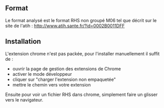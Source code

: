 ## Format

Le format analysé est le format RHS non groupé M06 tel que décrit sur le site de l'atih : http://www.atih.sante.fr/?id=0002B0011DFF

## Installation

L'extension chrome n'est pas packée, pour l'installer manuellement il suffit de :

* ouvrir la page de gestion des extensions de Chrome
* activer le mode développeur
* cliquer sur "charger l'extension non empaquetée"
* mettre le chemin vers votre extension

Ensuite pour voir un fichier RHS dans chrome, simplement faire un glisser vers le navigateur.